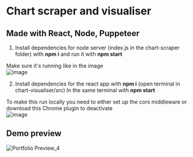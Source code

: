 # Chart scraper and visualiser
## Made with React, Node, Puppeteer
1) Install dependencies for node server (index.js in the chart-scraper folder) with **npm i** and run it with **npm start**  


Make sure it's running like in the image  
![image](https://user-images.githubusercontent.com/64712227/149634537-bda3bab8-0e57-450e-bf9a-88af9f8d3f61.png)

2) Install dependencies for the react app with **npm i** (open terminal in chart-visualiser/src)
In the same terminal with **npm start**

To make this run locally you need to either set up the cors middleware or download this Chrome plugin to deactivate  
![image](https://user-images.githubusercontent.com/64712227/149634490-61069080-1fcf-4cf2-ba18-b71213b0671d.png)

## Demo preview
![Portfolio Preview_4](https://user-images.githubusercontent.com/64712227/149635833-b8b00e75-f511-4d9a-a9ff-0c211b18bdc1.gif)
